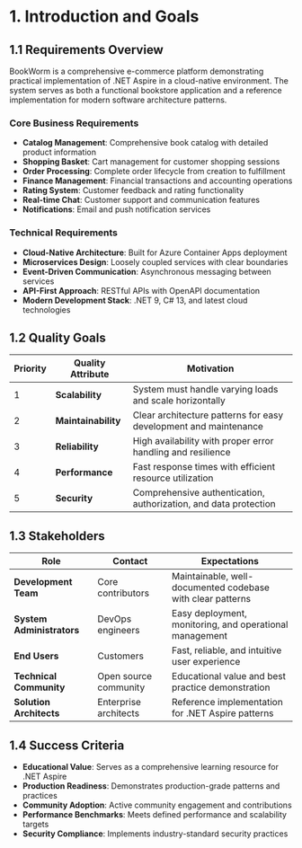 # 1. Introduction and Goals

## 1.1 Requirements Overview

BookWorm is a comprehensive e-commerce platform demonstrating practical implementation of .NET Aspire in a cloud-native environment. The system serves as both a functional bookstore application and a reference implementation for modern software architecture patterns.

### Core Business Requirements

- **Catalog Management**: Comprehensive book catalog with detailed product information
- **Shopping Basket**: Cart management for customer shopping sessions
- **Order Processing**: Complete order lifecycle from creation to fulfillment
- **Finance Management**: Financial transactions and accounting operations
- **Rating System**: Customer feedback and rating functionality
- **Real-time Chat**: Customer support and communication features
- **Notifications**: Email and push notification services

### Technical Requirements

- **Cloud-Native Architecture**: Built for Azure Container Apps deployment
- **Microservices Design**: Loosely coupled services with clear boundaries
- **Event-Driven Communication**: Asynchronous messaging between services
- **API-First Approach**: RESTful APIs with OpenAPI documentation
- **Modern Development Stack**: .NET 9, C# 13, and latest cloud technologies

## 1.2 Quality Goals

| Priority | Quality Attribute | Motivation |
|----------|-------------------|------------|
| 1 | **Scalability** | System must handle varying loads and scale horizontally |
| 2 | **Maintainability** | Clear architecture patterns for easy development and maintenance |
| 3 | **Reliability** | High availability with proper error handling and resilience |
| 4 | **Performance** | Fast response times with efficient resource utilization |
| 5 | **Security** | Comprehensive authentication, authorization, and data protection |

## 1.3 Stakeholders

| Role | Contact | Expectations |
|------|---------|--------------|
| **Development Team** | Core contributors | Maintainable, well-documented codebase with clear patterns |
| **System Administrators** | DevOps engineers | Easy deployment, monitoring, and operational management |
| **End Users** | Customers | Fast, reliable, and intuitive user experience |
| **Technical Community** | Open source community | Educational value and best practice demonstration |
| **Solution Architects** | Enterprise architects | Reference implementation for .NET Aspire patterns |

## 1.4 Success Criteria

- **Educational Value**: Serves as a comprehensive learning resource for .NET Aspire
- **Production Readiness**: Demonstrates production-grade patterns and practices
- **Community Adoption**: Active community engagement and contributions
- **Performance Benchmarks**: Meets defined performance and scalability targets
- **Security Compliance**: Implements industry-standard security practices
